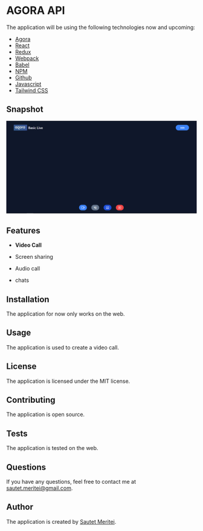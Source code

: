 <h1>AGORA API</h1>
<p>
	The application will be using the following technologies now and upcoming:
</p>
<ul>
	<li>
		<a href="https://www.agora.io/">Agora</a>
	</li>
	<li>
		<a href="https://www.reactjs.org/">React</a>
	</li>
	<li>
		<a href="https://www.redux.js/">Redux</a>
	</li>
	<li>
		<a href="https://www.webpack.js/">Webpack</a>
	</li>
	<li>
		<a href="https://www.babeljs.io/">Babel</a>
	</li>
	<li>
		<a href="https://www.npmjs.com/">NPM</a>
	</li>
	<li>
		<a href="https://www.github.com/">Github</a>
	</li>
	<!-- javascript -->
	<li>
		<a href="https://www.jquery.com/">Javascript</a>
	</li>
	<li>
		<a href="https://www.tailwindcss.com/">Tailwind CSS</a>
</ul>
<!-- snapshot -->
<h2>Snapshot</h2>
<img src="public\agoraapi.png" />

<h2>Features</h2>
<ul>
	<li>
		<p>
			<strong>Video Call</strong>
		</p>
		</li>
		<li>
		<p>
			Screen sharing
		</p>
		</li>
		<li>
		<p>
			Audio call
		</p>
		</li>
		<li>
		<p>
			chats
		</p>
		</li>
		</ul>
		<h2>Installation</h2>
		<p>
	The application for now only works on the web.
	</p>
	<h2>Usage</h2>
	<p>
		The application is used to create a video call.
	</p>
	<h2>License</h2>
	<p>
		The application is licensed under the MIT license.
	</p>
	<h2>Contributing</h2>
	<p>
		The application is open source.
	</p>
	<h2>Tests</h2>
	<p>
		The application is tested on the web.
	</p>
	<h2>Questions</h2>
	<p>
		If you have any questions, feel free to contact me at <a href="mailto:sautet.meritei@gmail.com">sautet.meritei@gmail.com</a
		>.
	</p>
	<h2>Author</h2>
	<p>
		The application is created by <a href="https://www.linkedin.com/in/sautet-meritei-b8a8b8b8/">Sautet Meritei</a>.
